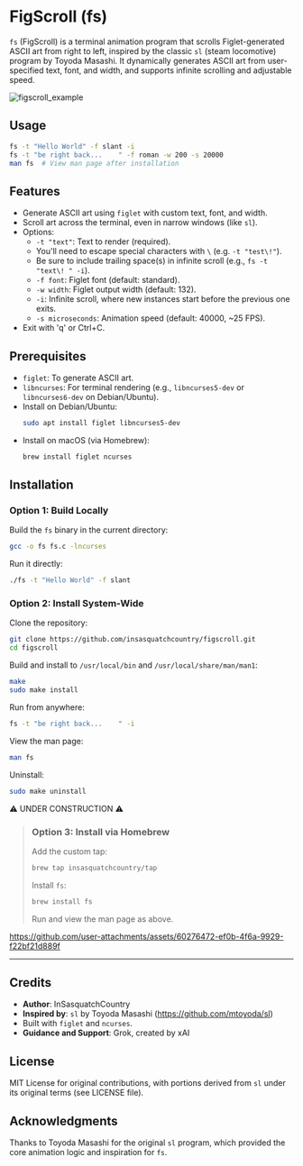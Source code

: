 # FigScroll (fs)

`fs` (FigScroll) is a terminal animation program that scrolls Figlet-generated ASCII art from right to left, inspired by the classic `sl` (steam locomotive) program by Toyoda Masashi. It dynamically generates ASCII art from user-specified text, font, and width, and supports infinite scrolling and adjustable speed.

![figscroll_example](https://github.com/user-attachments/assets/2e236782-913e-4a2f-9228-27bd1904f7b7)

## Usage
```bash
fs -t "Hello World" -f slant -i
fs -t "be right back...    " -f roman -w 200 -s 20000
man fs  # View man page after installation
```

## Features
- Generate ASCII art using `figlet` with custom text, font, and width.
- Scroll art across the terminal, even in narrow windows (like `sl`).
- Options:
  - `-t "text"`: Text to render (required). 
  - You'll need to escape special characters with `\` (e.g. `-t "test\!"`).
  - Be sure to include trailing space(s) in infinite scroll (e.g., `fs -t "text\! " -i`).
  - `-f font`: Figlet font (default: standard).
  - `-w width`: Figlet output width (default: 132).
  - `-i`: Infinite scroll, where new instances start before the previous one exits.
  - `-s microseconds`: Animation speed (default: 40000, ~25 FPS).
- Exit with 'q' or Ctrl+C.

## Prerequisites
- `figlet`: To generate ASCII art.
- `libncurses`: For terminal rendering (e.g., `libncurses5-dev` or `libncurses6-dev` on Debian/Ubuntu).
- Install on Debian/Ubuntu:
  ```bash
  sudo apt install figlet libncurses5-dev
  ```
- Install on macOS (via Homebrew):
  ```bash
  brew install figlet ncurses
  ```

## Installation

### Option 1: Build Locally
Build the `fs` binary in the current directory:
```bash
gcc -o fs fs.c -lncurses
```
Run it directly:
```bash
./fs -t "Hello World" -f slant
```

### Option 2: Install System-Wide
Clone the repository:
```bash
git clone https://github.com/insasquatchcountry/figscroll.git
cd figscroll
```
Build and install to `/usr/local/bin` and `/usr/local/share/man/man1`:
```bash
make
sudo make install
```
Run from anywhere:
```bash
fs -t "be right back...    " -i
```
View the man page:
```bash
man fs
```
Uninstall:
```bash
sudo make uninstall
```
⚠️ UNDER CONSTRUCTION ⚠️
> ### Option 3: Install via Homebrew
> Add the custom tap:
> ```bash
> brew tap insasquatchcountry/tap
> ```
> Install `fs`:
> ```bash
> brew install fs
> ```
> Run and view the man page as above.


https://github.com/user-attachments/assets/60276472-ef0b-4f6a-9929-f22bf21d889f


___

## Credits
- **Author**: InSasquatchCountry
- **Inspired by**: `sl` by Toyoda Masashi (https://github.com/mtoyoda/sl)
- Built with `figlet` and `ncurses`.
- **Guidance and Support**: Grok, created by xAI


## License
MIT License for original contributions, with portions derived from `sl` under its original terms (see LICENSE file).

## Acknowledgments
Thanks to Toyoda Masashi for the original `sl` program, which provided the core animation logic and inspiration for `fs`.
